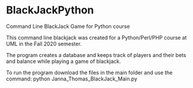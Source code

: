 # BlackJackPython
Command Line BlackJack Game for Python course

This command  line blackjack was created for a Python/Perl/PHP course at UML in the Fall 2020 semester.

The program creates a database and keeps track of players and their bets and balance while playing a game of blackjack.

To run the program download the files in the main folder and use the command: python  Janna_Thomas_BlackJack_Main.py


